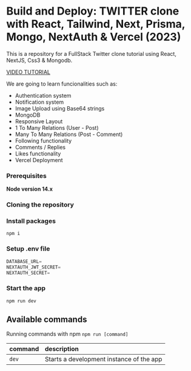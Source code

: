 # Build and Deploy: TWITTER clone with React, Tailwind, Next, Prisma, Mongo, NextAuth & Vercel (2023)


This is a repository for a FullStack Twitter clone tutorial using React, NextJS, Css3 & Mongodb.

[VIDEO TUTORIAL](https://www.youtube.com/watch?v=ytkG7RT6SvU)

We are going to learn funcionalities such as:

- Authentication system
- Notification system
- Image Upload using Base64 strings
- MongoDB
- Responsive Layout
- 1 To Many Relations (User - Post)
- Many To Many Relations (Post - Comment)
- Following functionality
- Comments / Replies
- Likes functionality
- Vercel Deployment

### Prerequisites

**Node version 14.x**

### Cloning the repository

### Install packages

```shell
npm i
```

### Setup .env file


```js
DATABASE_URL=
NEXTAUTH_JWT_SECRET=
NEXTAUTH_SECRET=
```

### Start the app

```shell
npm run dev
```

## Available commands

Running commands with npm `npm run [command]`

| command         | description                              |
| :-------------- | :--------------------------------------- |
| `dev`           | Starts a development instance of the app |

